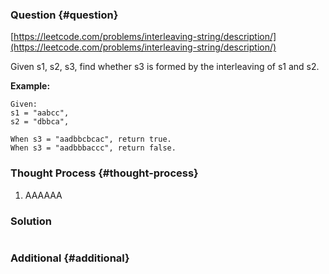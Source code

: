 ### Question {#question}

[https://leetcode.com/problems/interleaving-string/description/](https://leetcode.com/problems/interleaving-string/description/)

Given s1, s2, s3, find whether s3 is formed by the interleaving of s1 and s2.

**Example:**

```
Given:
s1 = "aabcc",
s2 = "dbbca",

When s3 = "aadbbcbcac", return true.
When s3 = "aadbbbaccc", return false.
```

### Thought Process {#thought-process}

1. AAAAAA

### Solution

```java

```

### Additional {#additional}



